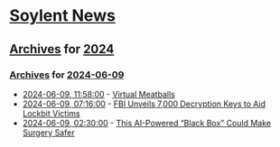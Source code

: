 # [Soylent News](../../../README.md)

## [Archives](../../index.md) for [2024](../index.md)

### [Archives](../../index.md) for [2024-06-09](index.md)

* [2024-06-09, 11:58:00](https://soylentnews.org/article.pl?sid=24/06/08/1729258&from=rss) - [Virtual Meatballs](https://soylentnews.org/article.pl?sid=24/06/08/1729258&from=rss)
* [2024-06-09, 07:16:00](https://soylentnews.org/article.pl?sid=24/06/08/1727205&from=rss) - [FBI Unveils 7,000 Decryption Keys to Aid Lockbit Victims](https://soylentnews.org/article.pl?sid=24/06/08/1727205&from=rss)
* [2024-06-09, 02:30:00](https://soylentnews.org/article.pl?sid=24/06/08/0126205&from=rss) - [This AI-Powered “Black Box” Could Make Surgery Safer](https://soylentnews.org/article.pl?sid=24/06/08/0126205&from=rss)
